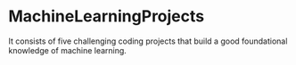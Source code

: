 # MachineLearningProjects
It consists of five challenging coding projects that build a good foundational knowledge of machine learning.
